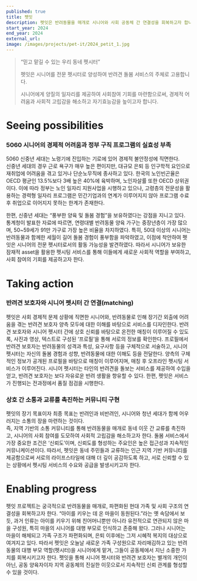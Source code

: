 ```yaml
---
published: true
title: 펫잇
description: 펫잇은 반려동물을 매개로 시니어와 사회 공동체 간 연결성을 회복하고자 합니다. 시니어를 반려견 돌봄 서비스의 주체로 양성하여 경제적 어려움과 사회적 고립감을 해소합니다.
start_year: 2024
end_year: 2024
external_url:
image: /images/projects/pet-it/2024_petit_1.jpg
---
```


>“믿고 맡길 수 있는 우리 동네 펫시터” 
>
>
>펫잇은 시니어를 전문 펫시터로 양성하여 반려견 돌봄 서비스의 주체로 고용합니다. 
>
>시니어에게 양질의 일자리를 제공하여 사회참여 기회를 마련함으로써, 경제적 어려움과 사회적 고립감을 해소하고 자기효능감을 높이고자 합니다. 



# Seeing possibilities

### 5060 시니어의 경제적 어려움과 정부 구직 프로그램의 실효성 부족 

5060 신중년 세대는 노령기에 진입하는 기로에 있어 경제적 불안정성에 직면한다.  
신중년 세대의 경우 근로 욕구가 매우 높은 편이지만, 대규모 은퇴 등 인구학적 요인으로 재취업에 어려움을 겪고 있거나 단순노무직에 종사하고 있다. 
한국의 노인빈곤율은 OECD 평균인 13.5%보다 3배 높은 40%에 육박하며, 노인자살률 또한 OECD 상위권이다. 
이에 따라 정부는 노인 일자리 지원사업을 시행하고 있으나, 고령층의 전문성을 활용하는 경력형 일자리 프로그램은 민간기업과의 연계가 이루어지지 않아 프로그램 수료 후 취업으로 이어지지 못하는 한계가 존재한다. 

한편, 신중년 세대는 “풍부한 양육 및 돌봄 경험”을 보유하였다는 강점을 지니고 있다. 
통계청이 발표한 자료에 따르면, 연령대별 반려동물 양육 가구는 중장년층이 가장 많으며, 50~59세가 91만 가구로 가장 높은 비율을 차지하였다. 
특히, 50대 이상의 시니어는 반려동물과 함께한 세월이 길어 돌봄 경험이 풍부함을 파악하였고, 이점에 착안하여 펫잇은 시니어의 전문 펫시터로서의 활동 가능성을 발견하였다. 
따라서 시니어가 보유한 잠재적 asset을 활용한 펫시팅 서비스를 통해 이들에게 새로운 사회적 역할을 부여하고, 사회 참여의 기회를 제공하고자 한다.

# Taking action

### 반려견 보호자와 시니어 펫시터 간 연결(matching)

펫잇은 사회 경제적 문제 상황에 직면한 시니어와, 반려동물로 인해 장기간 외출에 어려움을 겪는 반려견 보호자 양측 모두에 대한 이해를 바탕으로 서비스를 디자인한다.
반려견 보호자와 시니어 펫시터 간에 상호 신뢰를 바탕으로 온전한 매칭이 이루어질 수 있도록, 사진과 영상, 텍스트로 구성된 ‘프로필’을 통해 서로의 정보를 확인한다. 
프로필에서 반려견 보호자는 반려동물의 성격과 특성, 요구사항 등을 구체적으로 서술하고, 시니어 펫시터는 자신의 돌봄 경험과 성향, 반려동물에 대한 이해도 등을 전달한다. 양측의 구체적인 정보가 공개된 프로필을 바탕으로 매칭이 이루어지며, 매칭 후 오프라인 펫시팅 서비스가 이루어진다. 
시니어 펫시터는 타인의 반려견을 돌보는 서비스를 제공하여 수입을 얻고, 반려견 보호자는 보다 자유로운 반려 생활을 향유할 수 있다. 한편, 펫잇은 서비스가 진행되는 전과정에서 품질 점검을 시행한다.   

### 상호 간 소통과 교류를 촉진하는 커뮤니티 구현  

펫잇의 장기 목표이자 최종 목표는 반려인과 비반려인, 시니어와 청년 세대가 함께 어우러지는 소통의 장을 마련하는 것이다.  
즉, 지역 기반의 소통 커뮤니티를 통해 반려동물을 매개로 동네 이웃 간 교류를 촉진하고, 시니어의 사회 참여를 도모하여 사회적 고립감을 해소하고자 한다.
돌봄 서비스에서 가장 중요한 조건은 ‘신뢰도’이며, 신뢰도를 형성하는 주요인은 높은 접근성과 지속적인 커뮤니케이션이다. 
따라서, 펫잇은 동네 주민들과 교류하는 인근 지역 기반 커뮤니티를 제공함으로써 서로의 라이프스타일에 대해 더 깊이 공감하도록 하고, 서로 신뢰할 수 있는 상황에서 펫시팅 서비스의 수요와 공급을 발생시키고자 한다.

# Enabling progress

펫잇 프로젝트는 궁극적으로 반려동물을 매개로, 파편화된 현대 가족 및 사회 구조의 연결성을 회복하고자 한다. 
“아이를 키우는 데 온 마을이 동원된다.”라는 옛 속담에서 보듯, 과거 인류는 아이를 키우기 위해 친어머니뿐만 아니라 유전적으로 연관되지 않은 마을 구성원, 특히 마을의 시니어를 대행 부모로 인식하고 존중해 왔다. 
그러나 시니어는 마을이 해체되고 가족 구조가 파편화되며, 은퇴 이후에는 그저 시혜적 복지의 대상으로 여겨지고 있다.
따라서 펫잇은 오늘날 새로운 가족 구성원으로 자리매김하고 있는 반려동물의 대행 부모 역할(펫시터)을 시니어에게 맡겨, 그들이 공동체에서 지닌 소중한 가치를 회복시키고자 한다.
펫잇을 통해 시니어 펫시터와 반려견 보호자는 별개의 개인이 아닌, 공동 양육자이자 지역 공동체의 진실한 이웃으로서 지속적인 신뢰 관계를 형성할 수 있을 것이다. 

